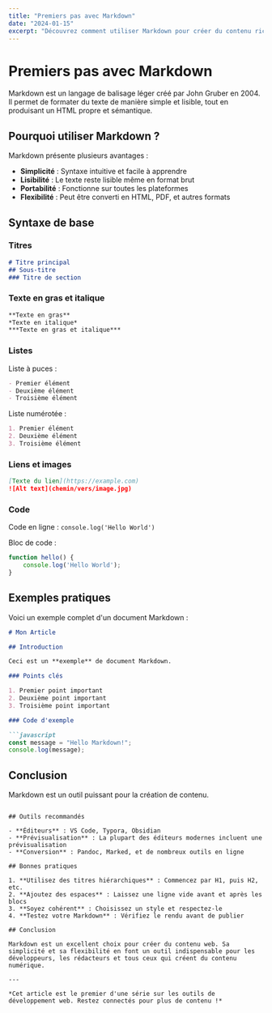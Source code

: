 ```yaml
---
title: "Premiers pas avec Markdown"
date: "2024-01-15"
excerpt: "Découvrez comment utiliser Markdown pour créer du contenu riche et bien structuré"
---
```


# Premiers pas avec Markdown

Markdown est un langage de balisage léger créé par John Gruber en 2004. Il permet de formater du texte de manière simple et lisible, tout en produisant un HTML propre et sémantique.

## Pourquoi utiliser Markdown ?

Markdown présente plusieurs avantages :

- **Simplicité** : Syntaxe intuitive et facile à apprendre
- **Lisibilité** : Le texte reste lisible même en format brut
- **Portabilité** : Fonctionne sur toutes les plateformes
- **Flexibilité** : Peut être converti en HTML, PDF, et autres formats

## Syntaxe de base

### Titres

```markdown
# Titre principal
## Sous-titre
### Titre de section
```

### Texte en gras et italique

```markdown
**Texte en gras**
*Texte en italique*
***Texte en gras et italique***
```

### Listes

Liste à puces :
```markdown
- Premier élément
- Deuxième élément
- Troisième élément
```

Liste numérotée :
```markdown
1. Premier élément
2. Deuxième élément
3. Troisième élément
```

### Liens et images

```markdown
[Texte du lien](https://example.com)
![Alt text](chemin/vers/image.jpg)
```

### Code

Code en ligne : `console.log('Hello World')`

Bloc de code :
```javascript
function hello() {
    console.log('Hello World');
}
```

## Exemples pratiques

Voici un exemple complet d'un document Markdown :

```markdown
# Mon Article

## Introduction

Ceci est un **exemple** de document Markdown.

### Points clés

1. Premier point important
2. Deuxième point important
3. Troisième point important

### Code d'exemple

```javascript
const message = "Hello Markdown!";
console.log(message);
```

## Conclusion

Markdown est un outil puissant pour la création de contenu.
```

## Outils recommandés

- **Éditeurs** : VS Code, Typora, Obsidian
- **Prévisualisation** : La plupart des éditeurs modernes incluent une prévisualisation
- **Conversion** : Pandoc, Marked, et de nombreux outils en ligne

## Bonnes pratiques

1. **Utilisez des titres hiérarchiques** : Commencez par H1, puis H2, etc.
2. **Ajoutez des espaces** : Laissez une ligne vide avant et après les blocs
3. **Soyez cohérent** : Choisissez un style et respectez-le
4. **Testez votre Markdown** : Vérifiez le rendu avant de publier

## Conclusion

Markdown est un excellent choix pour créer du contenu web. Sa simplicité et sa flexibilité en font un outil indispensable pour les développeurs, les rédacteurs et tous ceux qui créent du contenu numérique.

---

*Cet article est le premier d'une série sur les outils de développement web. Restez connectés pour plus de contenu !* 